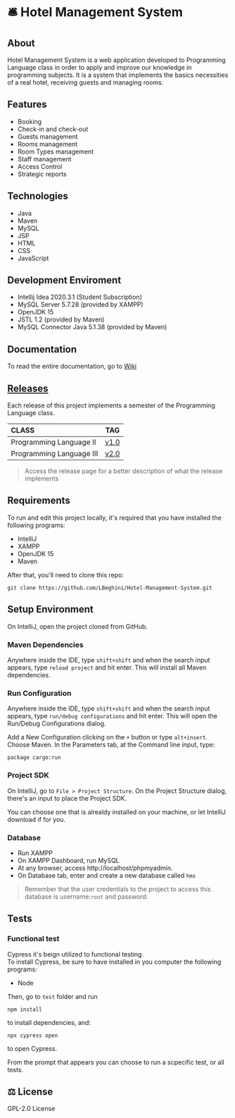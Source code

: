 # :bellhop_bell: Hotel Management System

## About


Hotel Management System is a web application developed to Programming Language class in order to apply and improve our knowledge in programming subjects. It is a system that implements the basics necessities of a real hotel, receiving guests and managing rooms.


## Features

- Booking
- Check-in and check-out
- Guests management
- Rooms management
- Room Types management
- Staff management
- Access Control
- Strategic reports

## Technologies

- Java
- Maven
- MySQL
- JSP
- HTML
- CSS
- JavaScript

## Development Enviroment
- Intellij Idea 2020.3.1 (Student Subscription)
- MySQL Server 5.7.28 (provided by XAMPP)
- OpenJDK 15
- JSTL 1.2 (provided by Maven)
- MySQL Connector Java 5.1.38 (provided by Maven)

## Documentation

To read the entire documentation, go to [Wiki](https://github.com/LBeghini/Hotel-Management-System/wiki)

## [Releases](https://github.com/LBeghini/Hotel-Management-System/releases)

Each release of this project implements a semester of the Programming Language class.


|  CLASS                    |      TAG                                                                            |
| :------------             | :---------:                                                                         |
| Programming Language II   |     [v1.0](https://github.com/LBeghini/Hotel-Management-System/releases/tag/1.0)    |
| Programming Language III  |     [v2.0](https://github.com/LBeghini/Hotel-Management-System/releases/tag/2.0)    |


> Access the release page for a better description of what the release implements 


## Requirements

To run and edit this project locally, it's required that you have installed the following programs:
- IntelliJ
- XAMPP
- OpenJDK 15
- Maven

After that, you'll need to clone this repo:
```
git clone https://github.com/LBeghini/Hotel-Management-System.git
```

## Setup Environment

On IntelliJ, open the project cloned from GitHub.

### Maven Dependencies

Anywhere inside the IDE, type `shift+shift` and when the search input appears, type `reload project` and hit enter.
This will install all Maven dependencies.

### Run Configuration

Anywhere inside the IDE, type `shift+shift` and when the search input appears, type `run/debug configurations` and hit enter.
This will open the Run/Debug Configurations dialog.

Add a New Configuration clicking on the `+` button or type `alt+insert`. Choose Maven.
In the Parameters tab, at the Command line input, type:
```
package cargo:run
```

### Project SDK

On IntelliJ, go to `File > Project Structure`.
On the Project Structure dialog, there's an input to place the Project SDK. 

You can choose one that is alrealdy installed on your machine, or let IntelliJ download if for you.

### Database
- Run XAMPP
- On XAMPP Dashboard, run MySQL
- At any browser, access http://localhost/phpmyadmin.
- On Database tab, enter and create a new database called `hms` 

> Remember that the user credentials to the project to access this database is username:`root` and password:` `

## Tests

### Functional test

Cypress it's beign utilized to functional testing.  
To install Cypress, be sure to have installed in you computer the following programs:
- Node

Then, go to `test` folder and run
```
npm install
```
to install dependencies, and:
```
npx cypress open
```
to open Cypress.  

From the prompt that appears you can choose to run a scpecific test, or all tests.

## :balance_scale: License

GPL-2.0 License
